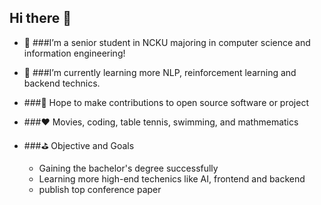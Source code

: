 ## Hi there 👋

- 🔭 ###I’m a senior student in NCKU majoring in computer science and information engineering!
- 🌱 ###I’m currently learning more NLP, reinforcement learning and backend technics.
- ###👯 Hope to make contributions to open source software or project
- ###❤️ Movies, coding, table tennis, swimming, and mathmematics
- ###⛳️ Objective and Goals
  
  - Gaining the bachelor's degree successfully
  - Learning more high-end techenics like AI, frontend and backend
  - publish top conference paper
